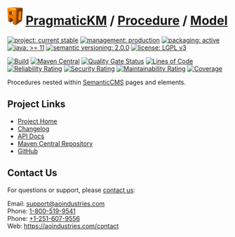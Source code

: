 # [<img src="ao-logo.png" alt="AO Logo" width="35" height="40">](https://github.com/ao-apps) [PragmaticKM](https://github.com/ao-apps/pragmatickm) / [Procedure](https://github.com/ao-apps/pragmatickm-procedure) / [Model](https://github.com/ao-apps/pragmatickm-procedure-model)

[![project: current stable](https://pragmatickm.com/ao-badges/project-current-stable.svg)](https://aoindustries.com/life-cycle#project-current-stable)
[![management: production](https://pragmatickm.com/ao-badges/management-production.svg)](https://aoindustries.com/life-cycle#management-production)
[![packaging: active](https://pragmatickm.com/ao-badges/packaging-active.svg)](https://aoindustries.com/life-cycle#packaging-active)  
[![java: &gt;= 11](https://pragmatickm.com/ao-badges/java-11.svg)](https://docs.oracle.com/en/java/javase/11/docs/api/)
[![semantic versioning: 2.0.0](https://pragmatickm.com/ao-badges/semver-2.0.0.svg)](http://semver.org/spec/v2.0.0.html)
[![license: LGPL v3](https://pragmatickm.com/ao-badges/license-lgpl-3.0.svg)](https://www.gnu.org/licenses/lgpl-3.0)

[![Build](https://github.com/ao-apps/pragmatickm-procedure-model/workflows/Build/badge.svg?branch=master)](https://github.com/ao-apps/pragmatickm-procedure-model/actions?query=workflow%3ABuild)
[![Maven Central](https://maven-badges.herokuapp.com/maven-central/com.pragmatickm/pragmatickm-procedure-model/badge.svg)](https://maven-badges.herokuapp.com/maven-central/com.pragmatickm/pragmatickm-procedure-model)
[![Quality Gate Status](https://sonarcloud.io/api/project_badges/measure?branch=master&project=com.pragmatickm%3Apragmatickm-procedure-model&metric=alert_status)](https://sonarcloud.io/dashboard?branch=master&id=com.pragmatickm%3Apragmatickm-procedure-model)
[![Lines of Code](https://sonarcloud.io/api/project_badges/measure?branch=master&project=com.pragmatickm%3Apragmatickm-procedure-model&metric=ncloc)](https://sonarcloud.io/component_measures?branch=master&id=com.pragmatickm%3Apragmatickm-procedure-model&metric=ncloc)  
[![Reliability Rating](https://sonarcloud.io/api/project_badges/measure?branch=master&project=com.pragmatickm%3Apragmatickm-procedure-model&metric=reliability_rating)](https://sonarcloud.io/component_measures?branch=master&id=com.pragmatickm%3Apragmatickm-procedure-model&metric=Reliability)
[![Security Rating](https://sonarcloud.io/api/project_badges/measure?branch=master&project=com.pragmatickm%3Apragmatickm-procedure-model&metric=security_rating)](https://sonarcloud.io/component_measures?branch=master&id=com.pragmatickm%3Apragmatickm-procedure-model&metric=Security)
[![Maintainability Rating](https://sonarcloud.io/api/project_badges/measure?branch=master&project=com.pragmatickm%3Apragmatickm-procedure-model&metric=sqale_rating)](https://sonarcloud.io/component_measures?branch=master&id=com.pragmatickm%3Apragmatickm-procedure-model&metric=Maintainability)
[![Coverage](https://sonarcloud.io/api/project_badges/measure?branch=master&project=com.pragmatickm%3Apragmatickm-procedure-model&metric=coverage)](https://sonarcloud.io/component_measures?branch=master&id=com.pragmatickm%3Apragmatickm-procedure-model&metric=Coverage)

Procedures nested within [SemanticCMS](https://github.com/ao-apps/semanticcms) pages and elements.

## Project Links
* [Project Home](https://pragmatickm.com/procedure/model/)
* [Changelog](https://pragmatickm.com/procedure/model/changelog)
* [API Docs](https://pragmatickm.com/procedure/model/apidocs/)
* [Maven Central Repository](https://search.maven.org/artifact/com.pragmatickm/pragmatickm-procedure-model)
* [GitHub](https://github.com/ao-apps/pragmatickm-procedure-model)

## Contact Us
For questions or support, please [contact us](https://aoindustries.com/contact):

Email: [support@aoindustries.com](mailto:support@aoindustries.com)  
Phone: [1-800-519-9541](tel:1-800-519-9541)  
Phone: [+1-251-607-9556](tel:+1-251-607-9556)  
Web: https://aoindustries.com/contact
